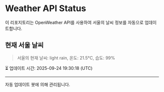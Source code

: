 
# Weather API Status

이 리포지토리는 OpenWeather API를 사용하여 서울의 날씨 정보를 자동으로 업데이트합니다.

## 현재 서울 날씨
> 서울의 현재 날씨: light rain, 온도: 21.5°C, 습도: 99%

⏳ 업데이트 시간: 2025-09-24 19:30:18 (UTC)

---
자동 업데이트 봇에 의해 관리됩니다.

